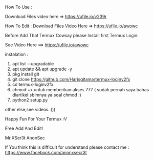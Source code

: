 How To Use :


Download Files video here => https://ufile.io/v239r

How To Edit :
Download Files Video Here => https://ufile.io/awowc



Before Add That Termux Cowsay please Install first Termux Login

See Video Here ==> https://ufile.io/awowc

instalation : 
1. apt list --upgradable
2. apt update && apt upgrade -y
3. pkg install git 
4. git clone https://github.com/Harisgitama/termux-loginv2fx
5. cd termux-loginv2fx
6. chmod +x untuk memberikan akses 777 ( sudah pernah saya bahas diartikel sblmnya ya soal chmod :) 
7. python2 setup.py

other else,see videos :))) 

Happy Fun For Your Termux :V 

Free Add And Edit!


Mr.XSer3t
AnonSec

If You think this is difficult for understand please contact me :
https://www.facebook.com/anonxsecr3t



